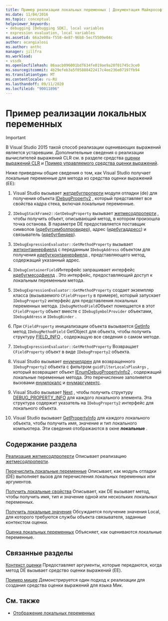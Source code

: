 ```yaml
---
title: Пример реализации локальных переменных | Документация Майкрософт
ms.date: 11/04/2016
ms.topic: conceptual
helpviewer_keywords:
- debugging [Debugging SDK], local variables
- expression evaluation, local variables
ms.assetid: 66a2e00a-f558-4e87-96b8-5ecf5509e04c
author: acangialosi
ms.author: anthc
manager: jillfra
ms.workload:
- vssdk
ms.openlocfilehash: 86aacb096001bdf634fe019ae9a28f01745c3ce0
ms.sourcegitcommit: 4b29efeb3a5f05888422417c4ee236e07197fb94
ms.translationtype: MT
ms.contentlocale: ru-RU
ms.lasthandoff: 09/11/2020
ms.locfileid: "90011896"
---
```

# <a name="sample-implementation-of-locals"></a>Пример реализации локальных переменных
> [!IMPORTANT]
> В Visual Studio 2015 такой способ реализации оценивающих выражений является устаревшим. Дополнительные сведения о реализации вычислителей выражений CLR см. в разделе средства [оценки выражений CLR](https://github.com/Microsoft/ConcordExtensibilitySamples/wiki/CLR-Expression-Evaluators) и [Пример управляемого средства оценки выражений](https://github.com/Microsoft/ConcordExtensibilitySamples/wiki/Managed-Expression-Evaluator-Sample).

 Ниже приведены общие сведения о том, как Visual Studio получает локальные переменные для метода из средства оценки выражений (EE):

1. Visual Studio вызывает [жетдебугпроперти](../../extensibility/debugger/reference/idebugstackframe2-getdebugproperty.md) модуля отладки (de) для получения объекта [IDebugProperty2](../../extensibility/debugger/reference/idebugproperty2.md) , который представляет все свойства кадра стека, включая локальные переменные.

2. `IDebugStackFrame2::GetDebugProperty` вызывает [жетмесодпроперти](../../extensibility/debugger/reference/idebugexpressionevaluator-getmethodproperty.md) , чтобы получить объект, описывающий метод, в котором произошла точка останова. В параметре DE предоставляется поставщик символов ([идебугсимболпровидер](../../extensibility/debugger/reference/idebugsymbolprovider.md)), адрес ([идебугаддресс](../../extensibility/debugger/reference/idebugaddress.md)) и связыватель ([идебугбиндер](../../extensibility/debugger/reference/idebugbinder.md)).

3. `IDebugExpressionEvaluator::GetMethodProperty` вызывает [жетконтаинерфиелд](../../extensibility/debugger/reference/idebugsymbolprovider-getcontainerfield.md) с переданным `IDebugAddress` объектом для получения [идебугконтаинерфиелд](../../extensibility/debugger/reference/idebugcontainerfield.md) , представляющего метод, содержащий указанный адрес.

4. `IDebugContainerField`Интерфейс запрашивает интерфейс [идебугмесодфиелд](../../extensibility/debugger/reference/idebugmethodfield.md) . Это интерфейс, предоставляющий доступ к локальным переменным метода.

5. `IDebugExpressionEvaluator::GetMethodProperty` создает экземпляр класса (вызываемого `CFieldProperty` в примере), который запускает `IDebugProperty2` интерфейс для представления локальных переменных метода. `IDebugMethodField`Объект помещается в этот `CFieldProperty` объект вместе с `IDebugSymbolProvider` объектами, `IDebugAddress` и `IDebugBinder` .

6. При `CFieldProperty` инициализации объекта вызывается [GetInfo](../../extensibility/debugger/reference/idebugfield-getinfo.md) метод `IDebugMethodField` GetObject для объекта, чтобы получить структуру [FIELD_INFO](../../extensibility/debugger/reference/field-info.md) , содержащую все сведения о самом методе.

7. `IDebugExpressionEvaluator::GetMethodProperty` Возвращает `CFieldProperty` объект в виде `IDebugProperty2` объекта.

8. Visual Studio вызывает [енумчилдрен](../../extensibility/debugger/reference/idebugproperty2-enumchildren.md) для возвращенного `IDebugProperty2` объекта с фильтром `guidFilterLocalsPlusArgs` , который возвращает объект [IEnumDebugPropertyInfo2](../../extensibility/debugger/reference/ienumdebugpropertyinfo2.md) , содержащий локальные переменные метода. Это перечисление заполняется вызовами [енумлокалс](../../extensibility/debugger/reference/idebugmethodfield-enumlocals.md) и [енумаргументс](../../extensibility/debugger/reference/idebugmethodfield-enumarguments.md).

9. Visual Studio вызывает [Next](../../extensibility/debugger/reference/ienumdebugpropertyinfo2-next.md) , чтобы получить структуру [DEBUG_PROPERTY_INFO](../../extensibility/debugger/reference/debug-property-info.md) для каждого локального элемента. Эта структура содержит указатель на `IDebugProperty2` интерфейс для локального объекта.

10. Visual Studio вызывает [GetPropertyInfo](../../extensibility/debugger/reference/idebugproperty2-getpropertyinfo.md) для каждого локального объекта, чтобы получить имя, значение и тип локального компьютера. Эти сведения отображаются в окне **локальные** .

## <a name="in-this-section"></a>Содержание раздела
 [Реализация жетмесодпроперти](../../extensibility/debugger/implementing-getmethodproperty.md) Описывает реализацию [жетмесодпроперти](../../extensibility/debugger/reference/idebugexpressionevaluator-getmethodproperty.md).

 [Перечислить локальные переменные](../../extensibility/debugger/enumerating-locals.md) Описывает, как модуль отладки (DE) выполняет вызов для перечисления локальных переменных или аргументов.

 [Получить локальные свойства](../../extensibility/debugger/getting-local-properties.md) Описывает, как DE вызывает метод, чтобы получить имя, тип и значение одной или нескольких локальных переменных.

 [Получить локальные значения](../../extensibility/debugger/getting-local-values.md) Обсуждается получение значения Local, для которого требуются службы объекта связывателя, заданные контекстом оценки.

 [Оценка локальных переменных](../../extensibility/debugger/evaluating-locals.md) Объясняет, как оцениваются локальные переменные.

## <a name="related-sections"></a>Связанные разделы
 [Контекст оценки](../../extensibility/debugger/evaluation-context.md) Предоставляет аргументы, которые передаются, когда метод DE вызывает средство оценки выражений (EE).

 [Пример мицее](/previous-versions/) Демонстрируется один подход к реализации для создания средства оценки выражений для языка Мик.

## <a name="see-also"></a>См. также
- [Отображение локальных переменных](../../extensibility/debugger/displaying-locals.md)